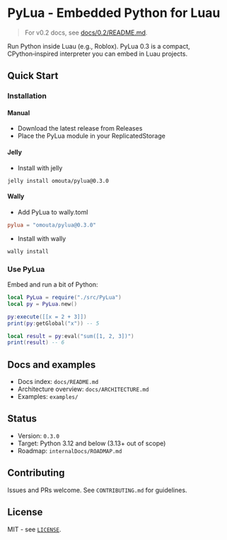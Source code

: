 # PyLua - Embedded Python for Luau

> For v0.2 docs, see [docs/0.2/README.md](docs/0.2/README.md).

Run Python inside Luau (e.g., Roblox). PyLua 0.3 is a compact, CPython‑inspired interpreter you can embed in Luau projects.

## Quick Start

### Installation

#### Manual

- Download the latest release from Releases
- Place the PyLua module in your ReplicatedStorage

#### Jelly

- Install with jelly

```shell
jelly install omouta/pylua@0.3.0
```

#### Wally

- Add PyLua to wally.toml

```toml
pylua = "omouta/pylua@0.3.0"
```

- Install with wally

```shell
wally install
```

### Use PyLua

Embed and run a bit of Python:

```lua
local PyLua = require("./src/PyLua")
local py = PyLua.new()

py:execute([[x = 2 + 3]])
print(py:getGlobal("x")) -- 5

local result = py:eval("sum([1, 2, 3])")
print(result) -- 6
```

## Docs and examples

- Docs index: `docs/README.md`
- Architecture overview: `docs/ARCHITECTURE.md`
- Examples: `examples/`

## Status

- Version: `0.3.0`
- Target: Python 3.12 and below (3.13+ out of scope)
- Roadmap: `internalDocs/ROADMAP.md`

## Contributing

Issues and PRs welcome. See `CONTRIBUTING.md` for guidelines.

## License

MIT - see [`LICENSE`](./LICENSE).
